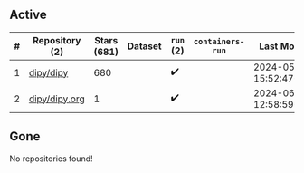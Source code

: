 ## Active
| # | Repository (2) | Stars (681) | Dataset | `run` (2) | `containers-run` | Last Modified |
| --- | --- | --- | --- | --- | --- | --- |
| 1 | [dipy/dipy](https://github.com/dipy/dipy) | 680 |  | :heavy_check_mark: |  | 2024-05-29 15:52:47+00:00 |
| 2 | [dipy/dipy.org](https://github.com/dipy/dipy.org) | 1 |  | :heavy_check_mark: |  | 2024-06-03 12:58:59+00:00 |

## Gone
No repositories found!
